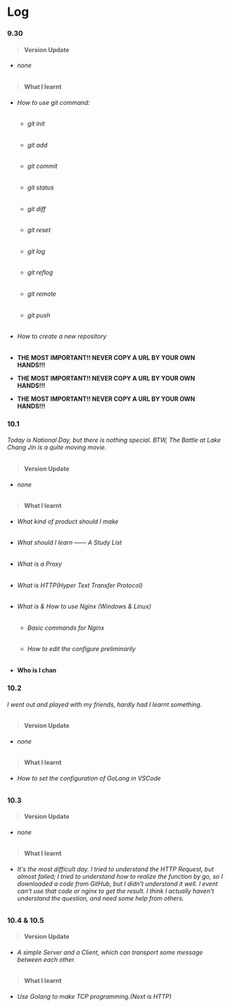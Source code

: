 # Log

### 9.30

> #### Version Update

- ###### none

> #### What I learnt

- ###### How to use git command:

  - ###### git init

  - ###### git add

  - ###### git commit

  - ###### git status

  - ###### git diff

  - ###### git reset

  - ###### git log

  - ###### git reflog

  - ###### git remote

  - ###### git push

- ###### How to create a new repository

- **THE MOST IMPORTANT!! NEVER COPY A URL BY YOUR OWN HANDS!!!**

- **THE MOST IMPORTANT!! NEVER COPY A URL BY YOUR OWN HANDS!!!**

- **THE MOST IMPORTANT!! NEVER COPY A URL BY YOUR OWN HANDS!!!**

### 10.1

###### Today is National Day, but there is nothing special. BTW, *The Battle at Lake Chang Jin* is a quite moving movie.

> #### Version Update

- ###### none

> #### What I learnt

- ###### What kind of product should I make

- ###### What should I learn —— A Study List

- ###### What is a *Proxy*

- ###### What is HTTP(Hyper Text Transfer Protocol)

- ###### What is & How to use Nginx (Windows & Linux)

  - ###### Basic commands for Nginx

  - ###### How to edit the configure preliminarily

- **Who is l chan**

### 10.2

###### I went out and played with my friends, hardly had I learnt something.

> #### Version Update

- ###### none

> #### What I learnt

- ###### How to set the configuration of GoLang in VSCode

### 10.3

> #### Version Update

- ###### none

> #### What I learnt

- ###### It's the most difficult day. I tried to understand the HTTP Request, but almost failed; I tried to understand how to realize the function by go, so I downloaded a code from GitHub, but I didn't understand it well. I event can't use that code or nginx to get the result. I think I actually haven't understand the question, and need some help from others.

### 10.4 & 10.5

> #### Version Update

- ###### A simple Server and a Client, which can transport some message between each other.

> #### What I learnt

- ###### Use Golang to make TCP programming.(Next is HTTP)

